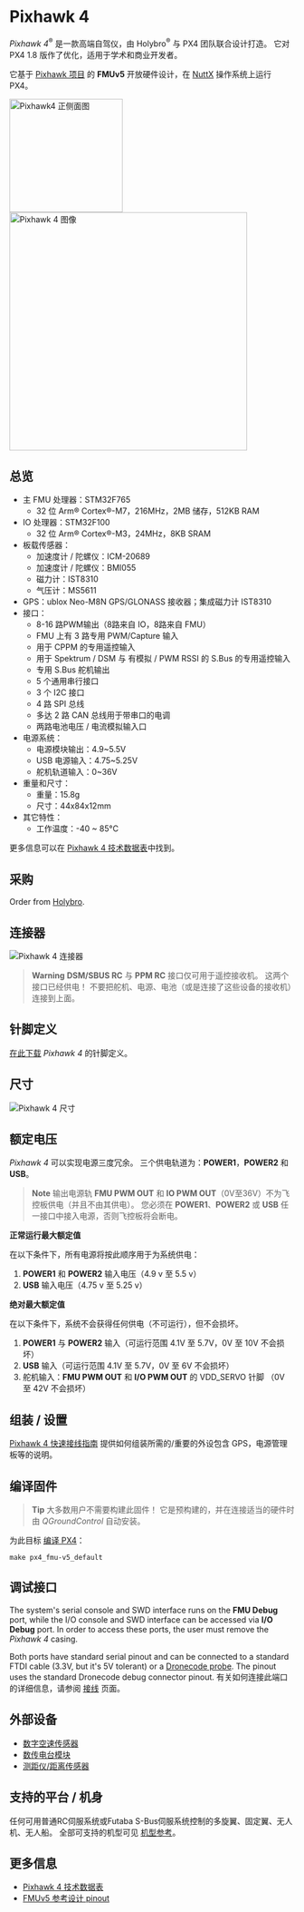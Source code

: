 # Pixhawk 4

*Pixhawk 4*<sup>&reg;</sup> 是一款高端自驾仪，由 Holybro<sup>&reg;</sup> 与 PX4 团队联合设计打造。 它对 PX4 1.8 版作了优化，适用于学术和商业开发者。

它基于 [Pixhawk 项目](https://pixhawk.org/) 的 **FMUv5** 开放硬件设计，在 [NuttX](http://nuttx.org) 操作系统上运行 PX4。

<img src="../../assets/flight_controller/pixhawk4/pixhawk4_hero_upright.jpg" width="200px" title="Pixhawk4 正侧面图" /> <img src="../../assets/flight_controller/pixhawk4/pixhawk4_logo_view.jpg" width="420px" title="Pixhawk 4 图像" />

## 总览

* 主 FMU 处理器：STM32F765 
  * 32 位 Arm® Cortex®-M7，216MHz，2MB 储存，512KB RAM
* IO 处理器：STM32F100 
  * 32 位 Arm® Cortex®-M3，24MHz，8KB SRAM
* 板载传感器： 
  * 加速度计 / 陀螺仪：ICM-20689
  * 加速度计 / 陀螺仪：BMI055
  * 磁力计：IST8310
  * 气压计：MS5611
* GPS：ublox Neo-M8N GPS/GLONASS 接收器；集成磁力计 IST8310
* 接口： 
  * 8-16 路PWM输出（8路来自 IO，8路来自 FMU）
  * FMU 上有 3 路专用 PWM/Capture 输入
  * 用于 CPPM 的专用遥控输入
  * 用于 Spektrum / DSM 与 有模拟 / PWM RSSI 的 S.Bus 的专用遥控输入
  * 专用 S.Bus 舵机输出
  * 5 个通用串行接口
  * 3 个 I2C 接口
  * 4 路 SPI 总线
  * 多达 2 路 CAN 总线用于带串口的电调
  * 两路电池电压 / 电流模拟输入口
* 电源系统： 
  * 电源模块输出：4.9~5.5V
  * USB 电源输入：4.75~5.25V
  * 舵机轨道输入：0~36V
* 重量和尺寸： 
  * 重量：15.8g
  * 尺寸：44x84x12mm
* 其它特性： 
  * 工作温度：-40 ~ 85°C

更多信息可以在 [Pixhawk 4 技术数据表](https://github.com/PX4/px4_user_guide/raw/master/assets/flight_controller/pixhawk4/pixhawk4_technical_data_sheet.pdf)中找到。

## 采购

Order from [Holybro](https://shop.holybro.com/pixhawk-4beta-launch_p1089.html).

## 连接器

![Pixhawk 4 连接器](../../assets/flight_controller/pixhawk4/pixhawk4-connectors.jpg)

> **Warning** **DSM/SBUS RC** 与 **PPM RC** 接口仅可用于遥控接收机。 这两个接口已经供电！ 不要把舵机、电源、电池（或是连接了这些设备的接收机）连接到上面。

## 针脚定义

[在此下载](http://www.holybro.com/manual/Pixhawk4-Pinouts.pdf) *Pixhawk 4* 的针脚定义。

## 尺寸

![Pixhawk 4 尺寸](../../assets/flight_controller/pixhawk4/pixhawk4_dimensions.jpg)

## 额定电压

*Pixhawk 4* 可以实现电源三度冗余。 三个供电轨道为：**POWER1**，**POWER2** 和 **USB**。

> **Note** 输出电源轨 **FMU PWM OUT** 和 **IO PWM OUT**（0V至36V）不为飞控板供电（并且不由其供电）。 您必须在 **POWER1**、**POWER2** 或 **USB** 任一接口中接入电源，否则飞控板将会断电。

**正常运行最大额定值**

在以下条件下，所有电源将按此顺序用于为系统供电：

1. **POWER1** 和 **POWER2** 输入电压（4.9 v 至 5.5 v）
2. **USB** 输入电压（4.75 v 至 5.25 v）

**绝对最大额定值**

在以下条件下，系统不会获得任何供电（不可运行），但不会损坏。

1. **POWER1** 与 **POWER2** 输入（可运行范围 4.1V 至 5.7V，0V 至 10V 不会损坏）
2. **USB** 输入（可运行范围 4.1V 至 5.7V，0V 至 6V 不会损坏）
3. 舵机输入：**FMU PWM OUT** 和 **I/O PWM OUT** 的 VDD_SERVO 针脚 （0V 至 42V 不会损坏）

## 组装 / 设置

[Pixhawk 4 快速接线指南](../assembly/quick_start_pixhawk4.md) 提供如何组装所需的/重要的外设包含 GPS，电源管理板等的说明。

## 编译固件

> **Tip** 大多数用户不需要构建此固件！ 它是预构建的，并在连接适当的硬件时由 *QGroundControl* 自动安装。

为此目标 [编译 PX4](https://dev.px4.io/en/setup/building_px4.html)：

    make px4_fmu-v5_default
    

## 调试接口

The system's serial console and SWD interface runs on the **FMU Debug** port, while the I/O console and SWD interface can be accessed via **I/O Debug** port. In order to access these ports, the user must remove the *Pixhawk 4* casing.

Both ports have standard serial pinout and can be connected to a standard FTDI cable (3.3V, but it's 5V tolerant) or a [Dronecode probe](https://kb.zubax.com/display/MAINKB/Dronecode+Probe+documentation). The pinout uses the standard Dronecode debug connector pinout. 有关如何连接此端口的详细信息，请参阅 [接线](https://dev.px4.io/en/debug/system_console.html) 页面。

## 外部设备

* [数字空速传感器](https://drotek.com/shop/en/home/848-sdp3x-airspeed-sensor-kit-sdp33.html)
* [数传电台模块](../telemetry/README.md)
* [测距仪/距离传感器](../sensor/rangefinders.md)

## 支持的平台 / 机身

任何可用普通RC伺服系统或Futaba S-Bus伺服系统控制的多旋翼、固定翼、无人机、无人船。 全部可支持的机型可见 [机型参考](../airframes/airframe_reference.md)。

## 更多信息

* [Pixhawk 4 技术数据表](https://github.com/PX4/px4_user_guide/raw/master/assets/flight_controller/pixhawk4/pixhawk4_technical_data_sheet.pdf)
* [FMUv5 参考设计 pinout](https://docs.google.com/spreadsheets/d/1-n0__BYDedQrc_2NHqBenG1DNepAgnHpSGglke-QQwY/edit#gid=912976165)